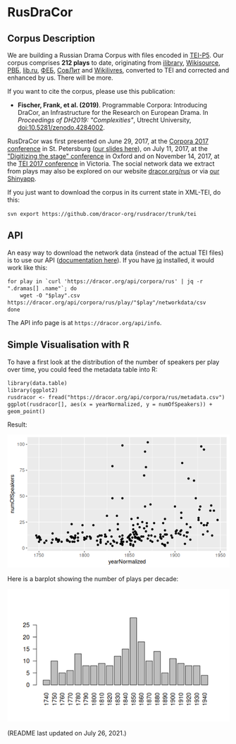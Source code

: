 # RusDraCor
## Corpus Description
We are building a Russian Drama Corpus with files encoded in
[TEI-P5](http://www.tei-c.org/Guidelines/P5/). Our corpus comprises
**212 plays** to date, originating from [ilibrary](https://ilibrary.ru/),
[Wikisource](https://ru.wikisource.org/), [РВБ](https://rvb.ru/),
[lib.ru](http://lib.ru/), [ФЕБ](http://feb-web.ru/),
[СовЛит](http://www.ruthenia.ru/sovlit/) and
[Wikilivres](https://wikilivres.org/), converted to TEI and corrected
and enhanced by us. There will be more.

If you want to cite the corpus, please use this publication:

- **Fischer, Frank, et al. (2019)**. Programmable Corpora: Introducing DraCor, an Infrastructure for the Research on European Drama. In *Proceedings of DH2019: "Complexities"*, Utrecht University, [doi:10.5281/zenodo.4284002](https://doi.org/10.5281/zenodo.4284002).

RusDraCor was first presented on June 29, 2017, at the [Corpora 2017
conference](https://events.spbu.ru/events/anons/corpora-2017/?lang=Eng) in St.
Petersburg ([our slides here](https://dlina.github.io/presentations/2017-spb/)),
on July 11, 2017, at the ["Digitizing the stage"
conference](https://digitizingthestage.wordpress.com/) in Oxford and
on November 14, 2017, at the
[TEI 2017 conference](https://hcmc.uvic.ca/tei2017/abstracts/t_115_fischeretal_lifeonstage.html)
in Victoria. The social network data we extract from plays may also be explored
on our website [dracor.org/rus](https://dracor.org/rus) or via
[our Shinyapp](https://shiny.dracor.org/).

If you just want to download the corpus in its current state in XML-TEI,
do this:

`svn export https://github.com/dracor-org/rusdracor/trunk/tei`

## API

An easy way to download the network data (instead of the actual TEI files) is
to use our API ([documentation here](https://dracor.org/doc/api)).
If you have [jq](https://blog.appoptics.com/jq-json/) installed, it would work
like this:

```
for play in `curl 'https://dracor.org/api/corpora/rus' | jq -r ".dramas[] .name"`; do
    wget -O "$play".csv https://dracor.org/api/corpora/rus/play/"$play"/networkdata/csv
done
```

The API info page is at `https://dracor.org/api/info`.

## Simple Visualisation with R

To have a first look at the distribution of the number of speakers per play over
time, you could feed the metadata table into R:

```
library(data.table)
library(ggplot2)
rusdracor <- fread("https://dracor.org/api/corpora/rus/metadata.csv")
ggplot(rusdracor[], aes(x = yearNormalized, y = numOfSpeakers)) + geom_point()
```

Result:

![number of speakers per play over time](numOfSpeakers.png)

Here is a barplot showing the number of plays per decade:

![number of plays per decade](playsPerDecade.png)

(README last updated on July 26, 2021.)
